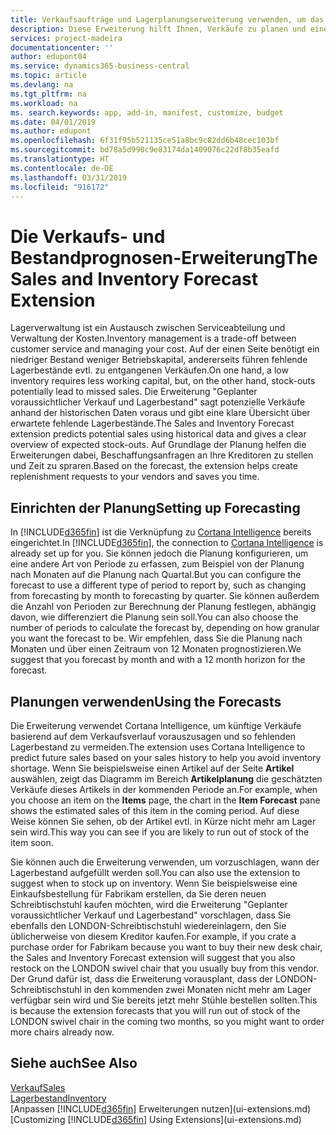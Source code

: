 ```yaml
---
title: Verkaufsaufträge und Lagerplanungserweiterung verwenden, um das Lager zu verwalten | Microsoft Docs
description: Diese Erweiterung hilft Ihnen, Verkäufe zu planen und eine klare Übersicht über erwartete fehlende Lagerbestände zu erhalten und hilft Ihnen sogar dabei, Lagerauffüllungsanfragen an Verkäufer zu stellen.
services: project-madeira
documentationcenter: ''
author: edupont04
ms.service: dynamics365-business-central
ms.topic: article
ms.devlang: na
ms.tgt_pltfrm: na
ms.workload: na
ms. search.keywords: app, add-in, manifest, customize, budget
ms.date: 04/01/2019
ms.author: edupont
ms.openlocfilehash: 6f31f95b521135ce51a8bc9c82dd6b48cec103bf
ms.sourcegitcommit: bd78a5d990c9e83174da1409076c22df8b35eafd
ms.translationtype: HT
ms.contentlocale: de-DE
ms.lasthandoff: 03/31/2019
ms.locfileid: "916172"
---
```

# <a name="the-sales-and-inventory-forecast-extension"></a><span data-ttu-id="b9194-103">Die Verkaufs- und Bestandprognosen-Erweiterung</span><span class="sxs-lookup"><span data-stu-id="b9194-103">The Sales and Inventory Forecast Extension</span></span>
<span data-ttu-id="b9194-104">Lagerverwaltung ist ein Austausch zwischen Serviceabteilung und Verwaltung der Kosten.</span><span class="sxs-lookup"><span data-stu-id="b9194-104">Inventory management is a trade-off between customer service and managing your cost.</span></span> <span data-ttu-id="b9194-105">Auf der einen Seite benötigt ein niedriger Bestand weniger Betriebskapital, andererseits führen fehlende Lagerbestände evtl. zu entgangenen Verkäufen.</span><span class="sxs-lookup"><span data-stu-id="b9194-105">On one hand, a low inventory requires less working capital, but, on the other hand, stock-outs potentially lead to missed sales.</span></span> <span data-ttu-id="b9194-106">Die Erweiterung "Geplanter voraussichtlicher Verkauf und Lagerbestand" sagt potenzielle Verkäufe anhand der historischen Daten voraus und gibt eine klare Übersicht über erwartete fehlende Lagerbestände.</span><span class="sxs-lookup"><span data-stu-id="b9194-106">The Sales and Inventory Forecast extension predicts potential sales using historical data and gives a clear overview of expected stock-outs.</span></span> <span data-ttu-id="b9194-107">Auf Grundlage der Planung helfen die Erweiterungen dabei, Beschaffungsanfragen an Ihre Kreditoren zu stellen und Zeit zu spraren.</span><span class="sxs-lookup"><span data-stu-id="b9194-107">Based on the forecast, the extension helps create replenishment requests to your vendors and saves you time.</span></span>  

## <a name="setting-up-forecasting"></a><span data-ttu-id="b9194-108">Einrichten der Planung</span><span class="sxs-lookup"><span data-stu-id="b9194-108">Setting up Forecasting</span></span>
<span data-ttu-id="b9194-109">In [!INCLUDE[d365fin](includes/d365fin_md.md)] ist die Verknüpfung zu [Cortana Intelligence](https://www.microsoft.com/en-us/cloud-platform/what-is-cortana-intelligence-suite) bereits eingerichtet.</span><span class="sxs-lookup"><span data-stu-id="b9194-109">In [!INCLUDE[d365fin](includes/d365fin_md.md)], the connection to [Cortana Intelligence](https://www.microsoft.com/en-us/cloud-platform/what-is-cortana-intelligence-suite) is already set up for you.</span></span> <span data-ttu-id="b9194-110">Sie können jedoch die Planung konfigurieren, um eine andere Art von Periode zu erfassen, zum Beispiel von der Planung nach Monaten auf die Planung nach Quartal.</span><span class="sxs-lookup"><span data-stu-id="b9194-110">But you can configure the forecast to use a different type of period to report by, such as changing from forecasting by month to forecasting by quarter.</span></span> <span data-ttu-id="b9194-111">Sie können außerdem die Anzahl von Perioden zur Berechnung der Planung festlegen, abhängig davon, wie differenziert die Planung sein soll.</span><span class="sxs-lookup"><span data-stu-id="b9194-111">You can also choose the number of periods to calculate the forecast by, depending on how granular you want the forecast to be.</span></span> <span data-ttu-id="b9194-112">Wir empfehlen, dass Sie die Planung nach Monaten und über einen Zeitraum von 12 Monaten prognostizieren.</span><span class="sxs-lookup"><span data-stu-id="b9194-112">We suggest that you forecast by month and with a 12 month horizon for the forecast.</span></span>  

## <a name="using-the-forecasts"></a><span data-ttu-id="b9194-113">Planungen verwenden</span><span class="sxs-lookup"><span data-stu-id="b9194-113">Using the Forecasts</span></span>
<span data-ttu-id="b9194-114">Die Erweiterung verwendet Cortana Intelligence, um künftige Verkäufe basierend auf dem Verkaufsverlauf vorauszusagen und so fehlenden Lagerbestand zu vermeiden.</span><span class="sxs-lookup"><span data-stu-id="b9194-114">The extension uses Cortana Intelligence to predict future sales based on your sales history to help you avoid inventory shortage.</span></span> <span data-ttu-id="b9194-115">Wenn Sie beispielsweise einen Artikel auf der Seite **Artikel** auswählen, zeigt das Diagramm im Bereich **Artikelplanung** die geschätzten Verkäufe dieses Artikels in der kommenden Periode an.</span><span class="sxs-lookup"><span data-stu-id="b9194-115">For example, when you choose an item on the **Items** page, the chart in the **Item Forecast** pane shows the estimated sales of this item in the coming period.</span></span> <span data-ttu-id="b9194-116">Auf diese Weise können Sie sehen, ob der Artikel evtl. in Kürze nicht mehr am Lager sein wird.</span><span class="sxs-lookup"><span data-stu-id="b9194-116">This way you can see if you are likely to run out of stock of the item soon.</span></span>  

<span data-ttu-id="b9194-117">Sie können auch die Erweiterung verwenden, um vorzuschlagen, wann der Lagerbestand aufgefüllt werden soll.</span><span class="sxs-lookup"><span data-stu-id="b9194-117">You can also use the extension to suggest when to stock up on inventory.</span></span> <span data-ttu-id="b9194-118">Wenn Sie beispielsweise eine Einkaufsbestellung für Fabrikam erstellen, da Sie deren neuen Schreibtischstuhl kaufen möchten, wird die Erweiterung "Geplanter voraussichtlicher Verkauf und Lagerbestand" vorschlagen, dass Sie ebenfalls den LONDON-Schreibtischstuhl wiedereinlagern, den Sie üblicherweise von diesem Kreditor kaufen.</span><span class="sxs-lookup"><span data-stu-id="b9194-118">For example, if you crate a purchase order for Fabrikam because you want to buy their new desk chair, the Sales and Inventory Forecast extension will suggest that you also restock on the LONDON swivel chair that you usually buy from this vendor.</span></span> <span data-ttu-id="b9194-119">Der Grund dafür ist, dass die Erweiterung vorausplant, dass der LONDON-Schreibtischstuhl in den kommenden zwei Monaten nicht mehr am Lager verfügbar sein wird und Sie bereits jetzt mehr Stühle bestellen sollten.</span><span class="sxs-lookup"><span data-stu-id="b9194-119">This is because the extension forecasts that you will run out of stock of the LONDON swivel chair in the coming two months, so you might want to order more chairs already now.</span></span>  

## <a name="see-also"></a><span data-ttu-id="b9194-120">Siehe auch</span><span class="sxs-lookup"><span data-stu-id="b9194-120">See Also</span></span>
[<span data-ttu-id="b9194-121">Verkauf</span><span class="sxs-lookup"><span data-stu-id="b9194-121">Sales</span></span>](sales-manage-sales.md)  
[<span data-ttu-id="b9194-122">Lagerbestand</span><span class="sxs-lookup"><span data-stu-id="b9194-122">Inventory</span></span>](inventory-manage-inventory.md)  
<span data-ttu-id="b9194-123">[Anpassen [!INCLUDE[d365fin](includes/d365fin_md.md)] Erweiterungen nutzen](ui-extensions.md)</span><span class="sxs-lookup"><span data-stu-id="b9194-123">[Customizing [!INCLUDE[d365fin](includes/d365fin_md.md)] Using Extensions](ui-extensions.md)</span></span>  
